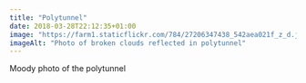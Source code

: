```yaml
---
title: "Polytunnel"
date: 2018-03-28T22:12:35+01:00
image: "https://farm1.staticflickr.com/784/27206347438_542aea021f_z_d.jpg"
imageAlt: "Photo of broken clouds reflected in polytunnel"
---
```


Moody photo of the polytunnel 

